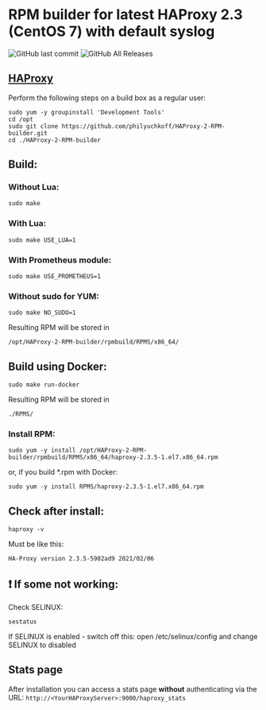 # RPM builder for latest HAProxy 2.3 (CentOS 7) with default syslog

![GitHub last commit](https://img.shields.io/github/last-commit/philyuchkoff/HAProxy-2-RPM-builder?style=for-the-badge)
![GitHub All Releases](https://img.shields.io/github/downloads/philyuchkoff/HAProxy-2-RPM-builder/total?style=for-the-badge)


## [HAProxy](http://www.haproxy.org/)

Perform the following steps on a build box as a regular user:


    sudo yum -y groupinstall 'Development Tools'
    cd /opt
    sudo git clone https://github.com/philyuchkoff/HAProxy-2-RPM-builder.git
    cd ./HAProxy-2-RPM-builder

## Build:

### Without Lua:

    sudo make
    
### With Lua:

    sudo make USE_LUA=1

### With Prometheus module:

    sudo make USE_PROMETHEUS=1

### Without sudo for YUM:

    sudo make NO_SUDO=1

Resulting RPM will be stored in 

    /opt/HAProxy-2-RPM-builder/rpmbuild/RPMS/x86_64/

## Build using Docker:

    sudo make run-docker

Resulting RPM will be stored in 

    ./RPMS/


### Install RPM:

    sudo yum -y install /opt/HAProxy-2-RPM-builder/rpmbuild/RPMS/x86_64/haproxy-2.3.5-1.el7.x86_64.rpm

or, if you build *.rpm with Docker:

    sudo yum -y install RPMS/haproxy-2.3.5-1.el7.x86_64.rpm 
    

## Check after install:

    haproxy -v

Must be like this:

    HA-Proxy version 2.3.5-5902ad9 2021/02/06
    

## :exclamation: If some not working:

Check SELINUX:

    sestatus

If SELINUX is enabled  - switch off this: open /etc/selinux/config and change SELINUX to disabled

## Stats page

After installation you can access a stats page **without** authenticating via the URL: `http://<YourHAProxyServer>:9000/haproxy_stats`

